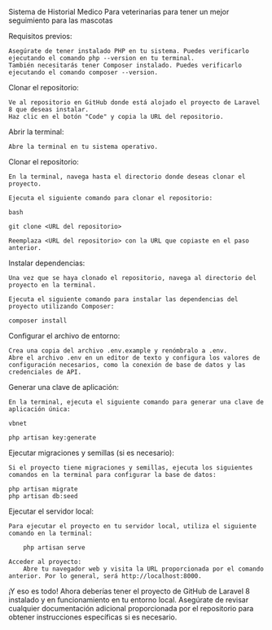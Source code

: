 Sistema de Historial Medico Para veterinarias para tener un mejor seguimiento para las mascotas

Requisitos previos:

    Asegúrate de tener instalado PHP en tu sistema. Puedes verificarlo ejecutando el comando php --version en tu terminal.
    También necesitarás tener Composer instalado. Puedes verificarlo ejecutando el comando composer --version.

Clonar el repositorio:

    Ve al repositorio en GitHub donde está alojado el proyecto de Laravel 8 que deseas instalar.
    Haz clic en el botón "Code" y copia la URL del repositorio.

Abrir la terminal:

    Abre la terminal en tu sistema operativo.

Clonar el repositorio:

    En la terminal, navega hasta el directorio donde deseas clonar el proyecto.

    Ejecuta el siguiente comando para clonar el repositorio:

    bash

    git clone <URL del repositorio>

    Reemplaza <URL del repositorio> con la URL que copiaste en el paso anterior.

Instalar dependencias:

    Una vez que se haya clonado el repositorio, navega al directorio del proyecto en la terminal.

    Ejecuta el siguiente comando para instalar las dependencias del proyecto utilizando Composer:

    composer install

Configurar el archivo de entorno:

    Crea una copia del archivo .env.example y renómbralo a .env.
    Abre el archivo .env en un editor de texto y configura los valores de configuración necesarios, como la conexión de base de datos y las credenciales de API.

Generar una clave de aplicación:

    En la terminal, ejecuta el siguiente comando para generar una clave de aplicación única:

    vbnet

    php artisan key:generate

Ejecutar migraciones y semillas (si es necesario):

    Si el proyecto tiene migraciones y semillas, ejecuta los siguientes comandos en la terminal para configurar la base de datos:

    php artisan migrate
    php artisan db:seed

Ejecutar el servidor local:

    Para ejecutar el proyecto en tu servidor local, utiliza el siguiente comando en la terminal:

        php artisan serve

    Acceder al proyecto:
        Abre tu navegador web y visita la URL proporcionada por el comando anterior. Por lo general, será http://localhost:8000.

¡Y eso es todo! Ahora deberías tener el proyecto de GitHub de Laravel 8 instalado y en funcionamiento en tu entorno local. Asegúrate de revisar cualquier documentación adicional proporcionada por el repositorio para obtener instrucciones específicas si es necesario.

